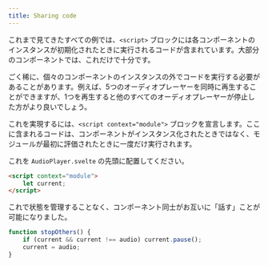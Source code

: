 ```yaml
---
title: Sharing code
---
```


これまで見てきたすべての例では、`<script>` ブロックには各コンポーネントのインスタンスが初期化されたときに実行されるコードが含まれています。大部分のコンポーネントでは、これだけで十分です。

ごく稀に、個々のコンポーネントのインスタンスの外でコードを実行する必要があることがあります。例えば、5つのオーディオプレーヤーを同時に再生することができますが、1つを再生すると他のすべてのオーディオプレーヤーが停止した方がより良いでしょう。

これを実現するには、`<script context="module">` ブロックを宣言します。ここに含まれるコードは、コンポーネントがインスタンス化されたときではなく、モジュールが最初に評価されたときに一度だけ実行されます。

これを `AudioPlayer.svelte` の先頭に配置してください。

```html
<script context="module">
	let current;
</script>
```

これで状態を管理することなく、コンポーネント同士がお互いに「話す」ことが可能になりました。

```js
function stopOthers() {
	if (current && current !== audio) current.pause();
	current = audio;
}
```
